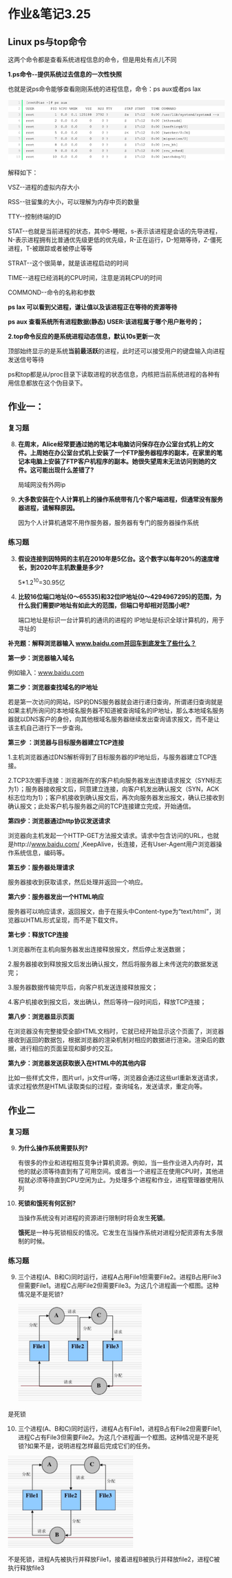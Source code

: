 # **作业&笔记3.25**

## **Linux ps与top命令**

这两个命令都是查看系统进程信息的命令，但是用处有点儿不同

**1.ps命令--提供系统过去信息的一次性快照**

也就是说ps命令能够查看刚刚系统的进程信息，命令：ps aux或者ps lax

![截屏2020-03-25下午2.07.21](作业&笔记3.25.assets/截屏2020-03-25下午2.07.21.png)

解释如下：

VSZ--进程的虚拟内存大小

RSS--驻留集的大小，可以理解为内存中页的数量

TTY--控制终端的ID

STAT--也就是当前进程的状态，其中S-睡眠，s-表示该进程是会话的先导进程，N-表示进程拥有比普通优先级更低的优先级，R-正在运行，D-短期等待，Z-僵死进程，T-被跟踪或者被停止等等

STRAT--这个很简单，就是该进程启动的时间

TIME--进程已经消耗的CPU时间，注意是消耗CPU的时间

COMMOND--命令的名称和参数

**ps lax 可以看到父进程，谦让值以及该进程正在等待的资源等待**

**ps aux 查看系统所有进程数据(静态) USER:该进程属于哪个用户账号的；**

**2.top命令反应的是系统进程动态信息，默认10s更新一次**

顶部始终显示的是系统**当前最活跃**的进程，此时还可以接受用户的键盘输入向进程发送信号等待

ps和top都是从/proc目录下读取进程的状态信息，内核把当前系统进程的各种有用信息都放在这个伪目录下。

## **作业一：**

### **复习题**

8. **在周末，Alice经常要通过她的笔记本电脑访问保存在办公室台式机上的文件。上周她在办公室台式机上安装了一个FTP服务器程序的副本，在家里的笔记本电脑上安装了FTP客户机程序的副本。她很失望周末无法访问到她的文件。这可能出现什么差错了?**

   局域网没有外网ip

9. **大多数安装在个人计算机上的操作系统带有几个客户端进程，但通常没有服务器进程，请解释原因。**

   因为个人计算机通常不用作服务器，服务器有专门的服务器操作系统

### **练习题**

3. **假设连接到因特网的主机在2010年是5亿台。这个数字以每年20%的速度增长，到2020年主机数量是多少?**

   5*1.2<sup>10</sup>=30.95亿

9. **比较16位端口地址(0〜65535)和32位IP地址(0〜4294967295)的范围，为什么我们需要IP地址有如此大的范围，但端口号却相对范围小呢?**

   端口地址是标识一台计算机的通讯的进程的 IP地址是标识全球计算机的，用于寻址的

**补充题：解释浏览器输入 www.baidu.com并回车到底发生了些什么？**

**第一步：浏览器输入域名**

例如输入：www.baidu.com

**第二步：浏览器查找域名的IP地址**

若是第一次访问的网站，ISP的DNS服务器就会进行递归查询，所谓递归查询就是如果主机所询问的本地域名服务器不知道被查询域名的IP地址，那么本地域名服务器就以DNS客户的身份，向其他根域名服务器继续发出查询请求报文，而不是让该主机自己进行下一步查询。

**第三步 ：浏览器与目标服务器建立TCP连接**

1.主机浏览器通过DNS解析得到了目标服务器的IP地址后，与服务器建立TCP连接。

2.TCP3次握手连接：浏览器所在的客户机向服务器发出连接请求报文（SYN标志为1）；服务器接收报文后，同意建立连接，向客户机发出确认报文（SYN，ACK标志位均为1）；客户机接收到确认报文后，再次向服务器发出报文，确认已接收到确认报文；此处客户机与服务器之间的TCP连接建立完成，开始通信。

**第四步：浏览器通过http协议发送请求**

浏览器向主机发起一个HTTP-GET方法报文请求。请求中包含访问的URL，也就是http://www.baidu.com/ ,KeepAlive，长连接，还有User-Agent用户浏览器操作系统信息，编码等。

**第五步：服务器处理请求**

服务器接收到获取请求，然后处理并返回一个响应。

**第六步：服务器发出一个HTML响应**

服务器可以响应请求，返回报文，由于在报头中Content-type为“text/html”，浏览器以HTML形式呈现，而不是下载文件。

**第七步：释放TCP连接**

1.浏览器所在主机向服务器发出连接释放报文，然后停止发送数据；

2.服务器接收到释放报文后发出确认报文，然后将服务器上未传送完的数据发送完；

3.服务器数据传输完毕后，向客户机发送连接释放报文；

4.客户机接收到报文后，发出确认，然后等待一段时间后，释放TCP连接；

**第八步：浏览器显示页面**

在浏览器没有完整接受全部HTML文档时，它就已经开始显示这个页面了，浏览器接收到返回的数据包，根据浏览器的渲染机制对相应的数据进行渲染。渲染后的数据，进行相应的页面呈现和脚步的交互。

**第九步：浏览器发送获取嵌入在HTML中的其他内容**

比如一些样式文件，图片url，js文件url等，浏览器会通过这些url重新发送请求，请求过程依然是HTML读取类似的过程，查询域名，发送请求，重定向等。

## **作业二**

### **复习题**

9. **为什么操作系统需要队列?**

   有很多的作业和进程相互竞争计算机资源。例如，当一些作业进入内存时，其他的就必须等待直到有了可用空间。或者当一个进程正在使用CPU时，其他进程就必须等待直到CPU空闲为止。为处理多个进程和作业，进程管理器使用队列

10. **死锁和饿死有何区别?**

    当操作系统没有对进程的资源进行限制时将会发生**死锁**。

    **饿死**是一种与死锁相反的情况。它发生在当操作系统对进程分配资源有太多限制的时候。

### **练习题**

9. 三个进程(A、B和C)同时运行，进程A占用File1但需要File2。进程B占用File3但需要File1。进程C占用File2但需要File3。为这几个进程画一个框图。这种情况是不是死锁?

   ![截屏2020-03-25下午5.07.56](作业&笔记3.25.assets/截屏2020-03-25下午5.07.56.png)

是死锁

10. 三个进程(A、B和C)同时运行，进程A占有File1，进程B占有File2但需要File1,进程C占有File3但需要File2。为这几个进程画一个框图。这种情况是不是死锁?如果不是，说明进程怎样最后完成它们的任务。

![截屏2020-03-25下午5.08.02](作业&笔记3.25.assets/截屏2020-03-25下午5.08.02.png)

不是死锁，进程A先被执行并释放File1，接着进程B被执行并释放file2，进程C被执行释放file3